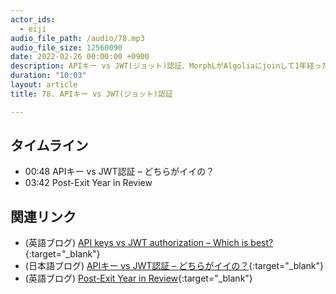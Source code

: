 ```yaml
---
actor_ids:
  - eiji
audio_file_path: /audio/78.mp3
audio_file_size: 12560090
date: 2022-02-26 00:00:00 +0900
description: APIキー vs JWT(ジョット)認証、MorphLがAlgoliaにjoinして1年経った振り返り
duration: "10:03"
layout: article
title: 78. APIキー vs JWT(ジョット)認証

---
```


## タイムライン

- 00:48 APIキー vs JWT認証 – どちらがイイの？
- 03:42 Post-Exit Year in Review

## 関連リンク

- (英語ブログ) [API keys vs JWT authorization – Which is best?](https://www.algolia.com/blog/engineering/api-keys-vs-json-web-tokens/){:target="_blank"}
- (日本語ブログ) [APIキー vs JWT認証 – どちらがイイの？](https://shinodogg.com/2022/02/25/api-keys-vs-json-web-tokens/){:target="_blank"}
- (英語ブログ) [Post-Exit Year in Review](https://www.algolia.com/blog/algolia/post-exit-year-in-review/){:target="_blank"}
